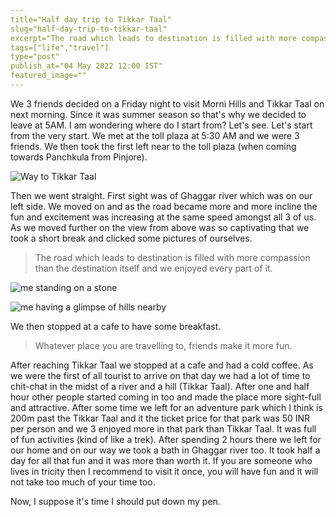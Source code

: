 ```yaml
---
title="Half day trip to Tikkar Taal"
slug="half-day-trip-to-tikkar-taal"
excerpt="The road which leads to destination is filled with more compassion than the destination itself and we enjoyed every part of it."
tags=["life","travel"]
type="post"
publish_at="04 May 2022 12:00 IST"
featured_image=""
---
```


We 3 friends decided on a Friday night to visit Morni Hills and Tikkar Taal on next morning. Since it was summer season so that's why we decided to leave at 5AM.
I am wondering where do I start from? Let's see. Let's start from the very start. We met at the toll plaza at 5:30 AM and we were 3 friends. We then took the first left near to the toll plaza (when coming towards Panchkula from Pinjore). 

![Way to Tikkar Taal](https://firebasestorage.googleapis.com/v0/b/darshansharma-ur.appspot.com/o/images%2FEFFECTS.jpeg?alt=media&token=c8377607-85a5-433f-badc-327b6bd22d92) 

Then we went straight. First sight was of Ghaggar river which was on our left side. We moved on and as the road became more and more incline the fun and excitement was increasing at the same speed amongst all 3 of us. As we moved further on the view from above was so captivating that we took a short break and clicked some pictures of ourselves. 

> The road which leads to destination is filled with more compassion than the destination itself and we enjoyed every part of it. 


![me standing on a stone](https://firebasestorage.googleapis.com/v0/b/darshansharma-ur.appspot.com/o/images%2FPXL_20220430_015638273.jpeg?alt=media&token=071169ad-a4c3-41d5-81b2-f818d33a6fcf) 


![me having a glimpse of hills nearby](https://firebasestorage.googleapis.com/v0/b/darshansharma-ur.appspot.com/o/images%2FPXL_20220430_024352346.jpeg?alt=media&token=f46bedca-9133-4396-88d9-6e83f7e1572b) 

We then stopped at a cafe to have some breakfast. 

> Whatever place you are travelling to, friends make it more fun. 

After reaching Tikkar Taal we stopped at a cafe and had a cold coffee. As we were the first of all tourist to arrive on that day we had a lot of time to chit-chat in the midst of a river and a hill (Tikkar Taal). After one and half hour other people started coming in too and made the place more sight-full and attractive. After some time we left for an adventure park which I think is 200m past the Tikkar Taal and it the ticket price for that park was 50 INR per person and we 3 enjoyed more in that park than Tikkar Taal. It was full of fun activities (kind of like a trek). After spending 2 hours there we left for our home and on our way we took a bath in Ghaggar river too.
It took half a day for all that fun and it was more than worth it. If you are someone who lives in tricity then I recommend to visit it once, you will have fun and it will not take too much of your time too.

Now, I suppose it's time I should put down my pen.